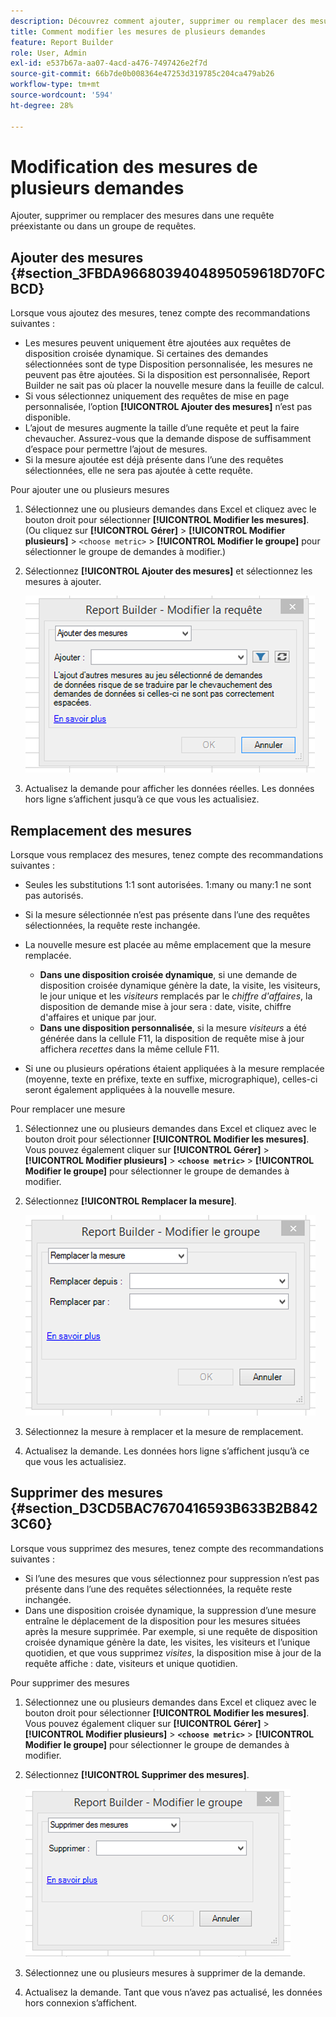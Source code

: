 ```yaml
---
description: Découvrez comment ajouter, supprimer ou remplacer des mesures dans une requête préexistante ou dans un groupe de requêtes.
title: Comment modifier les mesures de plusieurs demandes
feature: Report Builder
role: User, Admin
exl-id: e537b67a-aa07-4acd-a476-7497426e2f7d
source-git-commit: 66b7de0b008364e47253d319785c204ca479ab26
workflow-type: tm+mt
source-wordcount: '594'
ht-degree: 28%

---
```


# Modification des mesures de plusieurs demandes

Ajouter, supprimer ou remplacer des mesures dans une requête préexistante ou dans un groupe de requêtes.

## Ajouter des mesures {#section_3FBDA9668039404895059618D70FCBCD}

Lorsque vous ajoutez des mesures, tenez compte des recommandations suivantes :

* Les mesures peuvent uniquement être ajoutées aux requêtes de disposition croisée dynamique.
Si certaines des demandes sélectionnées sont de type Disposition personnalisée, les mesures ne peuvent pas être ajoutées. Si la disposition est personnalisée, Report Builder ne sait pas où placer la nouvelle mesure dans la feuille de calcul.
* Si vous sélectionnez uniquement des requêtes de mise en page personnalisée, l’option **[!UICONTROL Ajouter des mesures]** n’est pas disponible.
* L’ajout de mesures augmente la taille d’une requête et peut la faire chevaucher. Assurez-vous que la demande dispose de suffisamment d’espace pour permettre l’ajout de mesures.
* Si la mesure ajoutée est déjà présente dans l’une des requêtes sélectionnées, elle ne sera pas ajoutée à cette requête.

Pour ajouter une ou plusieurs mesures

1. Sélectionnez une ou plusieurs demandes dans Excel et cliquez avec le bouton droit pour sélectionner **[!UICONTROL Modifier les mesures]**. (Ou cliquez sur **[!UICONTROL Gérer]** > **[!UICONTROL Modifier plusieurs]** > `<choose metric>` > **[!UICONTROL Modifier le groupe]** pour sélectionner le groupe de demandes à modifier.)
1. Sélectionnez **[!UICONTROL Ajouter des mesures]** et sélectionnez les mesures à ajouter.

   ![Capture d&#39;écran montrant l&#39;option Modifier la requête, Ajouter des mesures sélectionnée.](assets/add_metric.png)

1. Actualisez la demande pour afficher les données réelles. Les données hors ligne s’affichent jusqu’à ce que vous les actualisiez.

## Remplacement des mesures

Lorsque vous remplacez des mesures, tenez compte des recommandations suivantes :

* Seules les substitutions 1:1 sont autorisées. 1:many ou many:1 ne sont pas autorisés.
* Si la mesure sélectionnée n’est pas présente dans l’une des requêtes sélectionnées, la requête reste inchangée.
* La nouvelle mesure est placée au même emplacement que la mesure remplacée.

   * **Dans une disposition croisée dynamique**, si une demande de disposition croisée dynamique génère la date, la visite, les visiteurs, le jour unique et les *visiteurs* remplacés par le *chiffre d&#39;affaires*, la disposition de demande mise à jour sera : date, visite, chiffre d&#39;affaires et unique par jour.
   * **Dans une disposition personnalisée**, si la mesure *visiteurs* a été générée dans la cellule F11, la disposition de requête mise à jour affichera *recettes* dans la même cellule F11.

* Si une ou plusieurs opérations étaient appliquées à la mesure remplacée (moyenne, texte en préfixe, texte en suffixe, micrographique), celles-ci seront également appliquées à la nouvelle mesure.

Pour remplacer une mesure

1. Sélectionnez une ou plusieurs demandes dans Excel et cliquez avec le bouton droit pour sélectionner **[!UICONTROL Modifier les mesures]**. Vous pouvez également cliquer sur **[!UICONTROL Gérer]** > **[!UICONTROL Modifier plusieurs]** > **`<choose metric>`** > **[!UICONTROL Modifier le groupe]** pour sélectionner le groupe de demandes à modifier.

1. Sélectionnez **[!UICONTROL Remplacer la mesure]**.

   ![Capture d&#39;écran de l&#39;écran Modifier le groupe avec l&#39;option Remplacer la mesure sélectionnée.](assets/replace_metric.png)

1. Sélectionnez la mesure à remplacer et la mesure de remplacement.
1. Actualisez la demande. Les données hors ligne s’affichent jusqu’à ce que vous les actualisiez.

## Supprimer des mesures {#section_D3CD5BAC7670416593B633B2B8423C60}

Lorsque vous supprimez des mesures, tenez compte des recommandations suivantes :

* Si l’une des mesures que vous sélectionnez pour suppression n’est pas présente dans l’une des requêtes sélectionnées, la requête reste inchangée.
* Dans une disposition croisée dynamique, la suppression d’une mesure entraîne le déplacement de la disposition pour les mesures situées après la mesure supprimée. Par exemple, si une requête de disposition croisée dynamique génère la date, les visites, les visiteurs et l’unique quotidien, et que vous supprimez *visites*, la disposition mise à jour de la requête affiche : date, visiteurs et unique quotidien.

Pour supprimer des mesures

1. Sélectionnez une ou plusieurs demandes dans Excel et cliquez avec le bouton droit pour sélectionner **[!UICONTROL Modifier les mesures]**. Vous pouvez également cliquer sur **[!UICONTROL Gérer]** > **[!UICONTROL Modifier plusieurs]** > **`<choose metric>`** > **[!UICONTROL Modifier le groupe]** pour sélectionner le groupe de demandes à modifier.

1. Sélectionnez **[!UICONTROL Supprimer des mesures]**.

   ![Capture d&#39;écran montrant l&#39;option Modifier le groupe et Supprimer la ou les mesures sélectionnée.](assets/remove_metric.png)

1. Sélectionnez une ou plusieurs mesures à supprimer de la demande.
1. Actualisez la demande. Tant que vous n’avez pas actualisé, les données hors connexion s’affichent.
